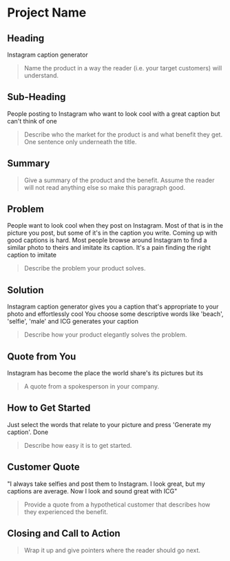 # Project Name #

<!-- 
> This material was originally posted [here](http://www.quora.com/What-is-Amazons-approach-to-product-development-and-product-management). It is reproduced here for posterities sake.

There is an approach called "working backwards" that is widely used at Amazon. They work backwards from the customer, rather than starting with an idea for a product and trying to bolt customers onto it. While working backwards can be applied to any specific product decision, using this approach is especially important when developing new products or features.

For new initiatives a product manager typically starts by writing an internal press release announcing the finished product. The target audience for the press release is the new/updated product's customers, which can be retail customers or internal users of a tool or technology. Internal press releases are centered around the customer problem, how current solutions (internal or external) fail, and how the new product will blow away existing solutions.

If the benefits listed don't sound very interesting or exciting to customers, then perhaps they're not (and shouldn't be built). Instead, the product manager should keep iterating on the press release until they've come up with benefits that actually sound like benefits. Iterating on a press release is a lot less expensive than iterating on the product itself (and quicker!).

If the press release is more than a page and a half, it is probably too long. Keep it simple. 3-4 sentences for most paragraphs. Cut out the fat. Don't make it into a spec. You can accompany the press release with a FAQ that answers all of the other business or execution questions so the press release can stay focused on what the customer gets. My rule of thumb is that if the press release is hard to write, then the product is probably going to suck. Keep working at it until the outline for each paragraph flows. 

Oh, and I also like to write press-releases in what I call "Oprah-speak" for mainstream consumer products. Imagine you're sitting on Oprah's couch and have just explained the product to her, and then you listen as she explains it to her audience. That's "Oprah-speak", not "Geek-speak".

Once the project moves into development, the press release can be used as a touchstone; a guiding light. The product team can ask themselves, "Are we building what is in the press release?" If they find they're spending time building things that aren't in the press release (overbuilding), they need to ask themselves why. This keeps product development focused on achieving the customer benefits and not building extraneous stuff that takes longer to build, takes resources to maintain, and doesn't provide real customer benefit (at least not enough to warrant inclusion in the press release).
 -->
 
## Heading ##
  Instagram caption generator
  > Name the product in a way the reader (i.e. your target customers) will understand.

## Sub-Heading ##
  People posting to Instagram who want to look cool with a great caption but can't think of one
  > Describe who the market for the product is and what benefit they get. One sentence only underneath the title.

## Summary ##
  > Give a summary of the product and the benefit. Assume the reader will not read anything else so make this paragraph good.

## Problem ##
  People want to look cool when they post on Instagram. Most of that is in the picture you post, but some of it's in the caption you write. 
  Coming up with good captions is hard. Most people browse around Instagram to find a similar photo to theirs and imitate its caption.
  It's a pain finding the right caption to imitate
  > Describe the problem your product solves.

## Solution ##
  Instagram caption generator gives you a caption that's appropriate to your photo and effortlessly cool
  You choose some descriptive words like 'beach', 'selfie', 'male' and ICG generates your caption
  > Describe how your product elegantly solves the problem.

## Quote from You ##
  Instagram has become the place the world share's its pictures but its
  > A quote from a spokesperson in your company.

## How to Get Started ##
  Just select the words that relate to your picture and press 'Generate my caption'. Done
  > Describe how easy it is to get started.

## Customer Quote ##
  "I always take selfies and post them to Instagram. I look great, but my captions are average. Now I look and sound great with ICG"
  > Provide a quote from a hypothetical customer that describes how they experienced the benefit.

## Closing and Call to Action ##
  > Wrap it up and give pointers where the reader should go next.
